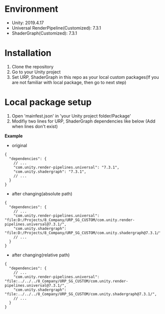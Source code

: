 # Environment
* Unity: 2019.4.17
* Universal RenderPipeline(Customized): 7.3.1
* ShaderGraph(Customized): 7.3.1

# Installation
1. Clone the repository
2. Go to your Unity project
3. Set URP, ShaderGraph in this repo as your local custom packages(If you are not familiar with local package, then go to next step)
  
# Local package setup
1. Open 'mainfest.json' in 'your Unity project folder/Package'
2. Modifiy two lines for URP, ShaderGraph dependencies like below (Add when lines don't exist)

**Example**
- original
```
{
  "dependencies": {
    // ...
    "com.unity.render-pipelines.universal": "7.3.1",
    "com.unity.shadergraph": "7.3.1",
    // ...
  }
}
```
        
- after changing(absolute path)
```
{
  "dependencies": {
    // ...
    "com.unity.render-pipelines.universal": "file:D:/Projects/8_Company/URP_SG_CUSTOM/com.unity.render-pipelines.universal@7.3.1/",
    "com.unity.shadergraph": "file:D:/Projects/8_Company/URP_SG_CUSTOM/com.unity.shadergraph@7.3.1/",
    // ...
  }
}
```

- after changing(relative path)
```
{
  "dependencies": {
    // ...
    "com.unity.render-pipelines.universal": "file:../../../8_Company/URP_SG_CUSTOM/com.unity.render-pipelines.universal@7.3.1/",
    "com.unity.shadergraph": "file:../../../8_Company/URP_SG_CUSTOM/com.unity.shadergraph@7.3.1/",
    // ...
  }
}
```
